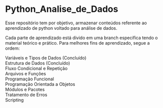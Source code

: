 # Python_Analise_de_Dados
Esse repositório tem por objetivo, armazenar conteúdos referente ao aprendizado de python voltado para análise de dados. 

Cada parte de aprendizado está divido em uma branch específica tendo o material teórico e prático.
Para melhores fins de aprendizado, segue a ordem: 

Variáveis e Tipos de Dados (Concluído) <br>
Estrutura de Dados (Concluído) <br>
Fluxo Condicional e Repetição <br>
Arquivos e Funções <br>
Programação Funcional <br>
Programação Orientada a Objetos <br>
Módulos e Pacotes <br>
Tratamento de Erros <br>
Scripting <br>


